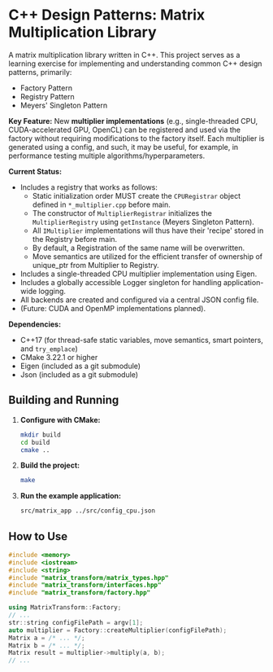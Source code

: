 # C++ Design Patterns: Matrix Multiplication Library

A matrix multiplication library written in C++. This project serves as a learning exercise for implementing and understanding common C++ design patterns, primarily:
* Factory Pattern
* Registry Pattern
* Meyers' Singleton Pattern

**Key Feature:** New **multiplier implementations** (e.g., single-threaded CPU, CUDA-accelerated GPU, OpenCL) can be registered and used via the factory without requiring modifications to the factory itself. Each multiplier is generated using a config, and such, it may be useful, for example, in performance testing multiple algorithms/hyperparameters.

**Current Status:**
* Includes a registry that works as follows:
    - Static initialization order MUST create the `CPURegistrar` object defined in `*_multiplier.cpp` before main.
    - The constructor of `MultiplierRegistrar` initializes the `MultiplierRegistry` using `getInstance` (Meyers Singleton Pattern).
    - All `IMultiplier` implementations will thus have their 'recipe' stored in the Registry before main.
    - By default, a Registration of the same name will be overwritten.
    - Move semantics are utilized for the efficient transfer of ownership of unique_ptr from Multiplier to Registry. 
* Includes a single-threaded CPU multiplier implementation using Eigen.
* Includes a globally accessible Logger singleton for handling application-wide logging.
* All backends are created and configured via a central JSON config file.
* (Future: CUDA and OpenMP implementations planned).

**Dependencies:**
* C++17 (for thread-safe static variables, move semantics, smart pointers, and `try_emplace`)
* CMake 3.22.1 or higher
* Eigen (included as a git submodule)
* Json (included as a git submodule)

## Building and Running

1.  **Configure with CMake:**
    ```bash
    mkdir build
    cd build
    cmake ..
    ```

2.  **Build the project:**
    ```bash
    make
    ```

3.  **Run the example application:**
    ```bash
    src/matrix_app ../src/config_cpu.json
    ```

## How to Use 
```cpp
#include <memory>
#include <iostream>
#include <string>
#include "matrix_transform/matrix_types.hpp"
#include "matrix_transform/interfaces.hpp"
#include "matrix_transform/factory.hpp"

using MatrixTransform::Factory;
// ...
str::string configFilePath = argv[1]; 
auto multiplier = Factory::createMultiplier(configFilePath);
Matrix a = /* ... */;
Matrix b = /* ... */;
Matrix result = multiplier->multiply(a, b);
// ...
